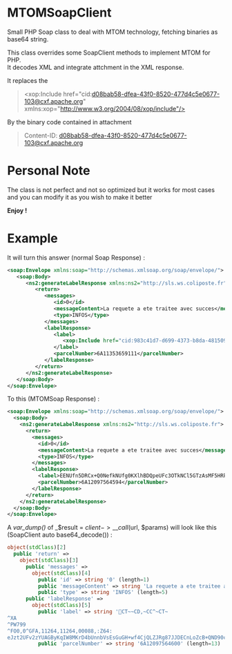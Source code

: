# MTOMSoapClient
Small PHP Soap class to deal with MTOM technology, fetching binaries as base64 string. 

This class overrides some SoapClient methods to implement MTOM for PHP.  
It decodes XML and integrate attchment in the XML response.

It replaces the

> <xop:Include href="cid:d08bab58-dfea-43f0-8520-477d4c5e0677-103@cxf.apache.org" xmlns:xop="http://www.w3.org/2004/08/xop/include"/>


By the binary code contained in attachment

> Content-ID: <d08bab58-dfea-43f0-8520-477d4c5e0677-103@cxf.apache.org>  


# Personal Note

The class is not perfect and not so optimized but it works for most cases and you can modify it as you wish to make it better

**Enjoy !**

# Example

It will turn this answer (normal Soap Response) :


```xml
<soap:Envelope xmlns:soap="http://schemas.xmlsoap.org/soap/envelope/">  
   <soap:Body>  
      <ns2:generateLabelResponse xmlns:ns2="http://sls.ws.coliposte.fr">  
         <return>  
            <messages>  
               <id>0</id>  
               <messageContent>La requete a ete traitee avec succes</messageContent>  
               <type>INFOS</type>  
            </messages>  
            <labelResponse>  
               <label>  
                  <xop:Include href="cid:983c41d7-d699-4373-b8da-4815099ef250-3880@cxf.apache.org" xmlns:xop="http://www.w3.org/2004/08/xop/include"/>  
               </label>  
               <parcelNumber>6A11353659111</parcelNumber>  
            </labelResponse>  
         </return>  
      </ns2:generateLabelResponse>  
   </soap:Body>  
</soap:Envelope>  
```

To this (MTOMSoap Response) :

```xml
<soap:Envelope xmlns:soap="http://schemas.xmlsoap.org/soap/envelope/">
  <soap:Body>
    <ns2:generateLabelResponse xmlns:ns2="http://sls.ws.coliposte.fr">
      <return>
        <messages>
          <id>0</id>
          <messageContent>La requete a ete traitee avec succes</messageContent>
          <type>INFOS</type>
        </messages>
        <labelResponse>
          <label>EENUfn5DRCx+Q0NefkNUfg0KXlhBDQpeUFc3OTkNCl5GTzAsMF5HRkEsMTEyNjQsMTEyNjQsMDAwODgsOlo2NDoKZUp6dDJVRnYyell[... ZPL code shortened for the sake of this Readme.md ...]</label>
          <parcelNumber>6A12097564594</parcelNumber>
        </labelResponse>
      </return>
    </ns2:generateLabelResponse>
  </soap:Body>
</soap:Envelope>
```

A _var_dump()_ of _$result = $client->\_\_call($url, $params) will look like this (SoapClient auto base64_decode()) :

```php
object(stdClass)[2]
  public 'return' => 
    object(stdClass)[3]
      public 'messages' => 
        object(stdClass)[4]
          public 'id' => string '0' (length=1)
          public 'messageContent' => string 'La requete a ete traitee avec succes' (length=41)
          public 'type' => string 'INFOS' (length=5)
      public 'labelResponse' => 
        object(stdClass)[5]
          public 'label' => string 'CT~~CD,~CC^~CT~
^XA
^PW799
^FO0,0^GFA,11264,11264,00088,:Z64:
eJzt2UFv2zYUAGByKqIW8MKrD4bUnnbVsEsGuGH+wf4CjQLZJRg87JJDECnLoZcB+QND90cGlEEO2aGA/0DRydihlwFTkENZTBD3HknRdixnTi0NO/gBrR1H[... ZPL code shortened for the sake of this Readme.md ...]' (length=5856)
          public 'parcelNumber' => string '6A12097564600' (length=13)
```